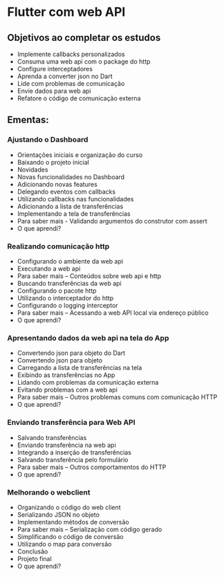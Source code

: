 # Flutter com web API

## Objetivos ao completar os estudos
- Implemente callbacks personalizados
- Consuma uma web api com o package do http
- Configure interceptadores
- Aprenda a converter json no Dart
- Lide com problemas de comunicação
- Envie dados para web api
- Refatore o código de comunicação externa

## Ementas:

### Ajustando o Dashboard
- Orientações iniciais e organização do curso
- Baixando o projeto inicial
- Novidades
- Novas funcionalidades no Dashboard
- Adicionando novas features
- Delegando eventos com callbacks
- Utilizando callbacks nas funcionalidades
- Adicionando a lista de transferências
- Implementando a tela de transferências
- Para saber mais - Validando argumentos do construtor com assert
- O que aprendi?

### Realizando comunicação http
- Configurando o ambiente da web api
- Executando a web api
- Para saber mais – Conteúdos sobre web api e http
- Buscando transferências da web api
- Configurando o pacote http
- Utilizando o interceptador do http
- Configurando o logging interceptor
- Para saber mais – Acessando a web API local via endereço público
- O que aprendi?

### Apresentando dados da web api na tela do App
- Convertendo json para objeto do Dart
- Convertendo json para objeto
- Carregando a lista de transferências na tela
- Exibindo as transferências no App
- Lidando com problemas da comunicação externa
- Evitando problemas com a web api
- Para saber mais – Outros problemas comuns com comunicação HTTP
- O que aprendi?

### Enviando transferência para Web API
- Salvando transferências
- Enviando transferência na web api
- Integrando a inserção de transferências
- Salvando transferência pelo formulário
- Para saber mais – Outros comportamentos do HTTP
- O que aprendi?

### Melhorando o webclient
- Organizando o código do web client
- Serializando JSON no objeto
- Implementando métodos de conversão
- Para saber mais – Serialização com código gerado
- Simplificando o código de conversão
- Utilizando o map para conversão
- Conclusão
- Projeto final
- O que aprendi?